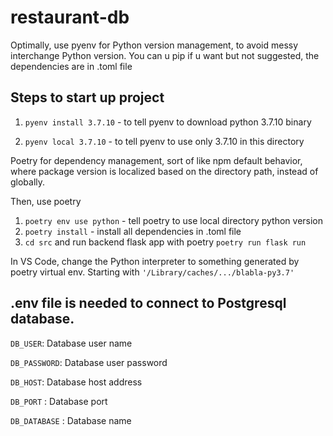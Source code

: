 # restaurant-db

Optimally, use pyenv for Python version management, to avoid messy interchange Python version. You can u pip if u want but not suggested, the dependencies are in .toml file

## Steps to start up project


1. `pyenv install 3.7.10` - to tell pyenv to download python 3.7.10 binary

2. `pyenv local 3.7.10` - to tell pyenv to use only 3.7.10 in this directory


Poetry for dependency management, sort of like npm default behavior, where package version is localized based on the directory path, instead of globally.

Then, use poetry

1. `poetry env use python` - tell poetry to use local directory python version
2. `poetry install` - install all dependencies in .toml file
3. `cd src` and run backend flask app with poetry  `poetry run flask run`

In VS Code, change the Python interpreter to something generated by poetry virtual env. Starting with `'/Library/caches/.../blabla-py3.7'`

## .env file is needed to connect to Postgresql database.


`DB_USER`: Database user name

`DB_PASSWORD`: Database user password

`DB_HOST`: Database host address

`DB_PORT` : Database port

`DB_DATABASE` : Database name

